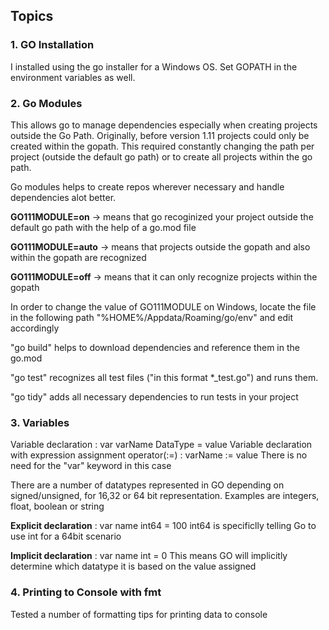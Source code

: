 ## Topics

### 1. GO Installation

I installed using the go installer for a Windows OS.
Set GOPATH in the environment variables as well.

### 2. Go Modules

This allows go to manage dependencies especially when creating projects outside the Go Path. Originally, before version 1.11 projects could only be created within the gopath. This required constantly changing the path per project (outside the default go path) or to create all projects within the go path.

Go modules helps to create repos wherever necessary and handle dependencies alot better.

**GO111MODULE=on** -> means that go recoginized your project outside the default go path with the help of a go.mod file

**GO111MODULE=auto** -> means that projects outside the gopath and also within the gopath are recognized

**GO111MODULE=off** -> means that it can only recognize projects within the gopath

In order to change the value of GO111MODULE on Windows, locate the file in the following path "%HOME%/Appdata/Roaming/go/env" and edit accordingly

"go build" helps to download dependencies and reference them in the go.mod

"go test" recognizes all test files ("in this format \*\_test.go") and runs them.

"go tidy" adds all necessary dependencies to run tests in your project

### 3. Variables

Variable declaration : var varName DataType = value
Variable declaration with expression assignment operator(:=) : varName := value
There is no need for the "var" keyword in this case

There are a number of datatypes represented in GO depending on signed/unsigned, for 16,32 or 64 bit representation. Examples are integers, float, boolean or string

**Explicit declaration** : var name int64 = 100
int64 is specificlly telling Go to use int for a 64bit scenario

**Implicit declaration** : var name int = 0
This means GO will implicitly determine which datatype it is based on the value assigned

### 4. Printing to Console with fmt

Tested a number of formatting tips for printing data to console

